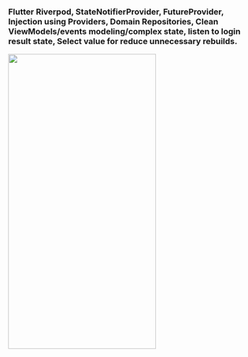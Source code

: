 ### Flutter Riverpod, StateNotifierProvider, FutureProvider, Injection using Providers, Domain Repositories, Clean ViewModels/events modeling/complex state, listen to login result state, Select value for reduce unnecessary rebuilds.
<img src="https://github.com/moohammed-gaber/clean_flutter_riverpod_complex_state/blob/master/assets/video.gif?raw=true" width="300" height="600"/>
